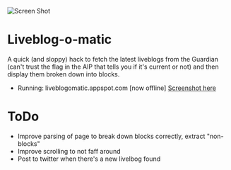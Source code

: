 ![Screen Shot](http://cattopus23.com/img/panel-CAT570.png)

Liveblog-o-matic
================

A quick (and sloppy) hack to fetch the latest liveblogs from the Guardian (can't 
trust the flag in the AIP that tells you if it's current or not) and then display
them broken down into blocks.

+   Running: liveblogomatic.appspot.com [now offline] [Screenshot here](http://www.flickr.com/photos/revdancatt/5266719192)

ToDo
====

+   Improve parsing of page to break down blocks correctly, extract "non-blocks"
+   Improve scrolling to not faff around
+   Post to twitter when there's a new livelbog found
